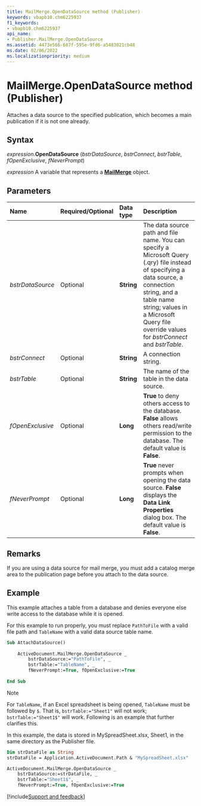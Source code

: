 ```yaml
---
title: MailMerge.OpenDataSource method (Publisher)
keywords: vbapb10.chm6225937
f1_keywords:
- vbapb10.chm6225937
api_name:
- Publisher.MailMerge.OpenDataSource
ms.assetid: 4473e566-687f-595e-9fd6-a5483021cb48
ms.date: 02/06/2022
ms.localizationpriority: medium
---
```



# MailMerge.OpenDataSource method (Publisher)

Attaches a data source to the specified publication, which becomes a main publication if it is not one already.

## Syntax

_expression_.**OpenDataSource** (_bstrDataSource_, _bstrConnect_, _bstrTable_, _fOpenExclusive_, _fNeverPrompt_)

_expression_ A variable that represents a **[MailMerge](publisher.mailmerge.md)** object.

## Parameters

|Name|Required/Optional|Data type|Description|
|:-----|:-----|:-----|:-----|
|_bstrDataSource_|Optional| **String**|The data source path and file name. You can specify a Microsoft Query (.qry) file instead of specifying a data source, a connection string, and a table name string; values in a Microsoft Query file override values for _bstrConnect_ and _bstrTable_.|
|_bstrConnect_|Optional| **String**|A connection string.|
|_bstrTable_|Optional| **String**|The name of the table in the data source.|
|_fOpenExclusive_|Optional| **Long**| **True** to deny others access to the database. **False** allows others read/write permission to the database. The default value is **False**.|
|_fNeverPrompt_|Optional| **Long**| **True** never prompts when opening the data source. **False** displays the **Data Link Properties** dialog box. The default value is **False**.|

## Remarks

If you are using a data source for mail merge, you must add a catalog merge area to the publication page before you attach to the data source.

## Example

This example attaches a table from a database and denies everyone else write access to the database while it is opened.

For this example to run properly, you must replace `PathToFile` with a valid file path and `TableName` with a valid data source table name.

```vb
Sub AttachDataSource() 
 
    ActiveDocument.MailMerge.OpenDataSource _ 
        bstrDataSource:="PathToFile", _ 
        bstrTable:="TableName", _ 
        fNeverPrompt:=True, fOpenExclusive:=True 
 
End Sub
```

> [!NOTE]
> For `TableName`, if an Excel spreadsheet is being opened, `TableName` must be followed by `$`. That is, `bstrTable:="Sheet1"` will not work; `bstrTable:="Sheet1$"` will work. Following is an example that further clarifies this.

In this example, the data is stored in MySpreadSheet.xlsx, Sheet1, in the same directory as the Publisher file.

```vb
Dim strDataFile as String
strDataFile = Application.ActiveDocument.Path & "MySpreadSheet.xlsx"

ActiveDocument.MailMerge.OpenDataSource _ 
    bstrDataSource:=strDataFile, _ 
    bstrTable:="Sheet1$", _ 
    fNeverPrompt:=True, fOpenExclusive:=True 

```

[!include[Support and feedback](~/includes/feedback-boilerplate.md)]

